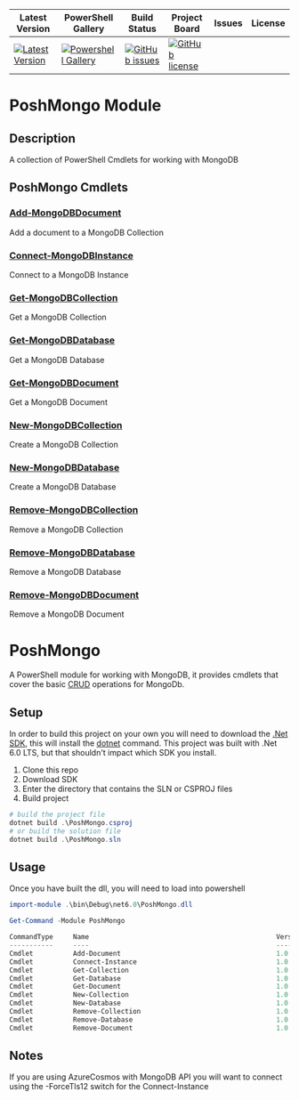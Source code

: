 | Latest Version | PowerShell Gallery | Build Status | Project Board | Issues | License |
|-----------------|-----------------|----------------|----------------|----------------|----------------|
| [![Latest Version](https://img.shields.io/github/v/tag/PoshMongo/PoshMongo)](https://github.com/PoshMongo/PoshMongo/tags) | [![Powershell Gallery](https://img.shields.io/powershellgallery/dt/PoshMongo)](https://www.powershellgallery.com/packages/PoshMongo) | [![GitHub issues](https://img.shields.io/github/issues/PoshMongo/PoshMongo)](https://github.com/PoshMongo/PoshMongo/issues) | [![GitHub license](https://img.shields.io/github/license/PoshMongo/PoshMongo)](https://github.com/PoshMongo/PoshMongo/blob/master/LICENSE) |
# PoshMongo Module

## Description

A collection of PowerShell Cmdlets for working with MongoDB

## PoshMongo Cmdlets

### [Add-MongoDBDocument](docs/Add-MongoDBDocument.md)

Add a document to a MongoDB Collection

### [Connect-MongoDBInstance](docs/Connect-MongoDBInstance.md)

Connect to a MongoDB Instance

### [Get-MongoDBCollection](docs/Get-MongoDBCollection.md)

Get a MongoDB Collection

### [Get-MongoDBDatabase](docs/Get-MongoDBDatabase.md)

Get a MongoDB Database

### [Get-MongoDBDocument](docs/Get-MongoDBDocument.md)

Get a MongoDB Document

### [New-MongoDBCollection](docs/New-MongoDBCollection.md)

Create a MongoDB Collection

### [New-MongoDBDatabase](docs/New-MongoDBDatabase.md)

Create a MongoDB Database

### [Remove-MongoDBCollection](docs/Remove-MongoDBCollection.md)

Remove a MongoDB Collection

### [Remove-MongoDBDatabase](docs/Remove-MongoDBDatabase.md)

Remove a MongoDB Database

### [Remove-MongoDBDocument](docs/Remove-MongoDBDocument.md)

Remove a MongoDB Document

# PoshMongo
A PowerShell module for working with MongoDB, it provides cmdlets that cover the basic [CRUD](https://www.mongodb.com/developer/languages/csharp/csharp-crud-tutorial/) operations for MongoDb.

## Setup
In order to build this project on your own you will need to download the [.Net SDK](https://dotnet.microsoft.com/en-us/download), this will install the [dotnet](https://learn.microsoft.com/en-us/dotnet/core/tools/dotnet) command. This project was built with .Net 6.0 LTS, but that shouldn't impact which SDK you install.

1. Clone this repo
2. Download SDK
3. Enter the directory that contains the SLN or CSPROJ files
4. Build project

```powershell
# build the project file
dotnet build .\PoshMongo.csproj
# or build the solution file
dotnet build .\PoshMongo.sln
```

## Usage
Once you have built the dll, you will need to load into powershell

```powershell
import-module .\bin\Debug\net6.0\PoshMongo.dll

Get-Command -Module PoshMongo

CommandType     Name                                               Version    Source
-----------     ----                                               -------    ------
Cmdlet          Add-Document                                       1.0.0.0    PoshMongo
Cmdlet          Connect-Instance                                   1.0.0.0    PoshMongo
Cmdlet          Get-Collection                                     1.0.0.0    PoshMongo
Cmdlet          Get-Database                                       1.0.0.0    PoshMongo
Cmdlet          Get-Document                                       1.0.0.0    PoshMongo
Cmdlet          New-Collection                                     1.0.0.0    PoshMongo
Cmdlet          New-Database                                       1.0.0.0    PoshMongo
Cmdlet          Remove-Collection                                  1.0.0.0    PoshMongo
Cmdlet          Remove-Database                                    1.0.0.0    PoshMongo
Cmdlet          Remove-Document                                    1.0.0.0    PoshMongo
```

## Notes
If you are using AzureCosmos with MongoDB API you will want to connect using the -ForceTls12 switch for the Connect-Instance
